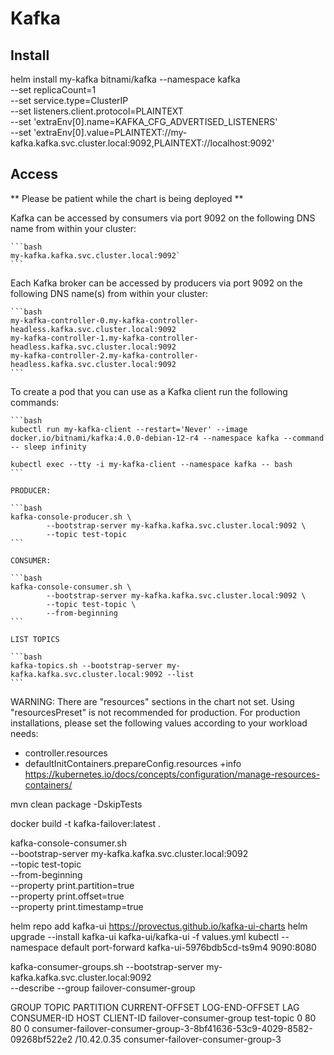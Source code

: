 # Kafka

## Install 
  helm install my-kafka bitnami/kafka --namespace kafka \
  --set replicaCount=1 \
  --set service.type=ClusterIP \
  --set listeners.client.protocol=PLAINTEXT \
  --set 'extraEnv[0].name=KAFKA_CFG_ADVERTISED_LISTENERS' \
  --set 'extraEnv[0].value=PLAINTEXT://my-kafka.kafka.svc.cluster.local:9092\,PLAINTEXT://localhost:9092'



## Access 
** Please be patient while the chart is being deployed **

Kafka can be accessed by consumers via port 9092 on the following DNS name from within your cluster:

    ```bash
    my-kafka.kafka.svc.cluster.local:9092`
    ```

Each Kafka broker can be accessed by producers via port 9092 on the following DNS name(s) from within your cluster:

    ```bash
    my-kafka-controller-0.my-kafka-controller-headless.kafka.svc.cluster.local:9092
    my-kafka-controller-1.my-kafka-controller-headless.kafka.svc.cluster.local:9092
    my-kafka-controller-2.my-kafka-controller-headless.kafka.svc.cluster.local:9092
    ```

To create a pod that you can use as a Kafka client run the following commands:

    ```bash
    kubectl run my-kafka-client --restart='Never' --image docker.io/bitnami/kafka:4.0.0-debian-12-r4 --namespace kafka --command -- sleep infinity

    kubectl exec --tty -i my-kafka-client --namespace kafka -- bash
    ```

    PRODUCER:

    ```bash
    kafka-console-producer.sh \
            --bootstrap-server my-kafka.kafka.svc.cluster.local:9092 \
            --topic test-topic
    ```

    CONSUMER:

    ```bash
    kafka-console-consumer.sh \
            --bootstrap-server my-kafka.kafka.svc.cluster.local:9092 \
            --topic test-topic \
            --from-beginning
    ```

    LIST TOPICS

    ```bash
    kafka-topics.sh --bootstrap-server my-kafka.kafka.svc.cluster.local:9092 --list
    ```

WARNING: There are "resources" sections in the chart not set. Using "resourcesPreset" is not recommended for production. For production installations, please set the following values according to your workload needs:
  - controller.resources
  - defaultInitContainers.prepareConfig.resources
+info https://kubernetes.io/docs/concepts/configuration/manage-resources-containers/


mvn clean package -DskipTests

docker build -t kafka-failover:latest .


kafka-console-consumer.sh \
  --bootstrap-server my-kafka.kafka.svc.cluster.local:9092 \
  --topic test-topic \
  --from-beginning \
  --property print.partition=true \
  --property print.offset=true \
  --property print.timestamp=true


helm repo add kafka-ui https://provectus.github.io/kafka-ui-charts
helm upgrade --install kafka-ui  kafka-ui/kafka-ui -f values.yml
kubectl --namespace default port-forward kafka-ui-5976bdb5cd-ts9m4 9090:8080


kafka-consumer-groups.sh --bootstrap-server my-kafka.kafka.svc.cluster.local:9092 \
  --describe --group failover-consumer-group

GROUP                   TOPIC           PARTITION  CURRENT-OFFSET  LOG-END-OFFSET  LAG             CONSUMER-ID                                                             HOST            CLIENT-ID
failover-consumer-group test-topic      0          80              80              0               consumer-failover-consumer-group-3-8bf41636-53c9-4029-8582-09268bf522e2 /10.42.0.35     consumer-failover-consumer-group-3